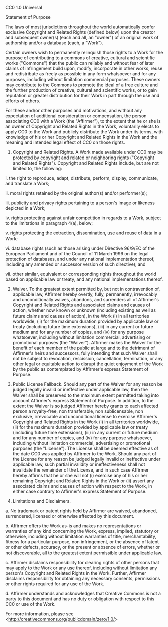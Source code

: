 CC0 1.0 Universal

Statement of Purpose

The laws of most jurisdictions throughout the world automatically confer
exclusive Copyright and Related Rights (defined below) upon the creator and
subsequent owner(s) (each and all, an "owner") of an original work of
authorship and/or a database (each, a "Work").

Certain owners wish to permanently relinquish those rights to a Work for the
purpose of contributing to a commons of creative, cultural and scientific
works ("Commons") that the public can reliably and without fear of later
claims of infringement build upon, modify, incorporate in other works, reuse
and redistribute as freely as possible in any form whatsoever and for any
purposes, including without limitation commercial purposes. These owners may
contribute to the Commons to promote the ideal of a free culture and the
further production of creative, cultural and scientific works, or to gain
reputation or greater distribution for their Work in part through the
use and efforts of others.

For these and/or other purposes and motivations, and without any expectation
of additional consideration or compensation, the person associating CC0
with a Work (the "Affirmer"), to the extent that he or she is an owner of
Copyright and Related Rights in the Work, voluntarily elects to apply CC0
to the Work and publicly distribute the Work under its terms, with
knowledge of his or her Copyright and Related Rights in the Work and the
meaning and intended legal effect of CC0 on those rights.

1. Copyright and Related Rights. A Work made available under CC0 may be
protected by copyright and related or neighboring rights ("Copyright and
Related Rights"). Copyright and Related Rights include, but are not limited
to, the following:

  i. the right to reproduce, adapt, distribute, perform, display,
  communicate, and translate a Work;

  ii. moral rights retained by the original author(s) and/or performer(s);

  iii. publicity and privacy rights pertaining to a person's image or
  likeness depicted in a Work;

  iv. rights protecting against unfair competition in regards to a Work,
  subject to the limitations in paragraph 4(a), below;

  v. rights protecting the extraction, dissemination, use and reuse of
  data in a Work;

  vi. database rights (such as those arising under Directive 96/9/EC of the
  European Parliament and of the Council of 11 March 1996 on the legal
  protection of databases, and under any national implementation thereof,
  including any amended or successor version of such directive); and

  vii. other similar, equivalent or corresponding rights throughout the
  world based on applicable law or treaty, and any national
  implementations thereof.

2. Waiver. To the greatest extent permitted by, but not in contravention of,
applicable law, Affirmer hereby overtly, fully, permanently, irrevocably and
unconditionally waives, abandons, and surrenders all of Affirmer's Copyright
and Related Rights and associated claims and causes of action, whether now
known or unknown (including existing as well as future claims and causes of
action), in the Work (i) in all territories worldwide, (ii) for the maximum
duration provided by applicable law or treaty (including future time
extensions), (iii) in any current or future medium and for any number of
copies, and (iv) for any purpose whatsoever, including without limitation
commercial, advertising or promotional purposes (the "Waiver"). Affirmer
makes the Waiver for the benefit of each member of the public at large and
to the detriment of Affirmer's heirs and successors, fully intending that
such Waiver shall not be subject to revocation, rescission, cancellation,
termination, or any other legal or equitable action to disrupt the quiet
enjoyment of the Work by the public as contemplated by Affirmer's express
Statement of Purpose.

3. Public License Fallback. Should any part of the Waiver for any reason be
judged legally invalid or ineffective under applicable law, then the Waiver
shall be preserved to the maximum extent permitted taking into account
Affirmer's express Statement of Purpose. In addition, to the extent the
Waiver is so judged Affirmer hereby grants to each affected person a
royalty-free, non transferable, non sublicensable, non exclusive,
irrevocable and unconditional license to exercise Affirmer's Copyright
and Related Rights in the Work (i) in all territories worldwide, (ii) for
the maximum duration provided by applicable law or treaty (including
future time extensions), (iii) in any current or future medium and for
any number of copies, and (iv) for any purpose whatsoever, including
without limitation commercial, advertising or promotional purposes (the
"License"). The License shall be deemed effective as of the date CC0
was applied by Affirmer to the Work. Should any part of the License for
any reason be judged legally invalid or ineffective under
applicable law, such partial invalidity or ineffectiveness shall not
invalidate the remainder of the License, and in such case Affirmer hereby
affirms that he or she will not (i) exercise any of his or her remaining
Copyright and Related Rights in the Work or (ii) assert any associated
claims and causes of action with respect to the Work, in either case
contrary to Affirmer's express Statement of Purpose.

4. Limitations and Disclaimers.

  a. No trademark or patent rights held by Affirmer are waived, abandoned,
  surrendered, licensed or otherwise affected by this document.

  b. Affirmer offers the Work as-is and makes no representations
  or warranties of any kind concerning the Work, express, implied,
  statutory or otherwise, including without limitation warranties of
  title, merchantability, fitness for a particular purpose, non
  infringement, or the absence of latent or other defects, accuracy,
  or the present or absence of errors, whether or not discoverable,
  all to the greatest extent permissible under applicable law.

  c. Affirmer disclaims responsibility for clearing rights of other persons
  that may apply to the Work or any use thereof, including without
  limitation any person's Copyright and Related Rights in the Work.
  Further, Affirmer disclaims responsibility for obtaining any necessary
  consents, permissions or other rights required for any use of the Work.

  d. Affirmer understands and acknowledges that Creative Commons is not a
  party to this document and has no duty or obligation with respect to this
  CC0 or use of the Work.

For more information, please see
&lt;http://creativecommons.org/publicdomain/zero/1.0/&gt;
